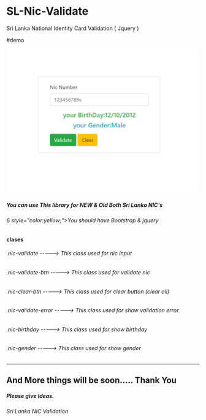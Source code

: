 # SL-Nic-Validate
Sri Lanka National Identity Card Validation ( Jquery )

#demo

![Alt text](dist/img/demo-1.png?raw=true "Title")

<h5>You can use This library for    NEW  &  Old  Both Sri Lanka NIC's</h5>

<h6>6 style="color:yellow;">You should have Bootstrap & jquery </h6>

<h4>clases</h4>

<h6>.nic-validate        -----> This class used for nic input</h6>
<h6>.nic-validate-btn    -----> This class used for validate nic</h6>
<h6>.nic-clear-btn       -----> This class used for clear button (clear all)</h6>
<h6>.nic-validate-error  -----> This class used for show validation error</h6>
<h6>.nic-birthday        -----> This class used for show birthday</h6>
<h6>.nic-gender          -----> This class used for show gender</h6>
<hr />

<h2>And More things will be soon..... Thank You</h2>
<h5>Please give Ideas.</h5> 
<h6>Sri Lanka NIC Validation</h6>